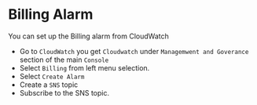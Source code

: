 # Billing Alarm 

You can set up the Billing alarm from CloudWatch

* Go to `CloudWatch` you get `Cloudwatch` under `Managemwent and Goverance` section of the main `Console` 
* Select `Billing` from left menu selection. 
* Select `Create Alarm` 
* Create a `SNS` topic
* Subscribe to the SNS topic.
